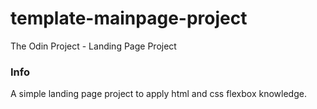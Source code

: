 # template-mainpage-project
The Odin Project - Landing Page Project

### Info

A simple landing page project to apply html and css flexbox knowledge.
